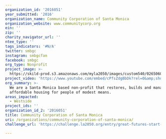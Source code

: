 ```yaml
---
organization_id: '2016051'
year_submitted: '2016'
organization_name: Community Corporation of Santa Monica
organization_website: www.communitycorp.org
ein: ''
zip: ''
charity_navigator_url: ''
ntee_type: ''
tags_indicators: '#N/A'
twitter: smbgc
instagram: smbgcfan
facebook: smbgc
org_type: Nonprofit
project_image: >-
  https://skild-prod.s3.amazonaws.com/myla2050/images/custom540/0265060265741-team91.jpg
project_video: 'https://www.youtube.com/embed/cPfsZdgBbDk?rel=0&amp;showinfo=0'
org_summary: >-
  We are a Santa Monica based non-profit that restores, builds and manages
  affordable housing for people of modest means.
areas_impacted:
  - Westside
project_ids: ''
organization_id_2: '2016051'
title: Community Corporation of Santa Monica
uri: /organizations/community-corporation-of-santa-monica/
challenge_url: 'https://challenge.la2050.org/entry/great-futures-start-at-home'

---
```

